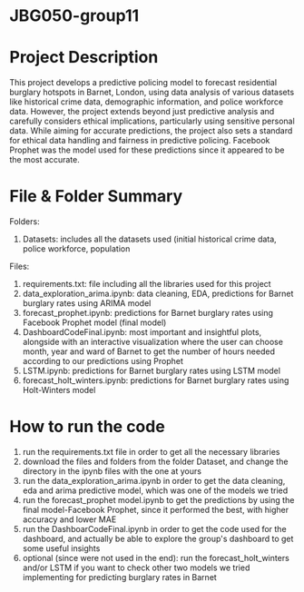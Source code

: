 # JBG050-group11
# Project Description
This project develops a predictive policing model to forecast residential burglary hotspots in Barnet, London, using data analysis of various datasets like historical crime data, demographic information, and police workforce data. However, the project extends beyond just predictive analysis and carefully considers ethical implications, particularly using sensitive personal data. While aiming for accurate predictions, the project also sets a standard for ethical data handling and fairness in predictive policing. Facebook Prophet was the model used for these predictions since it appeared to be the most accurate.

# File & Folder Summary
Folders:
1. Datasets:
   includes all the datasets used (initial historical crime data, police workforce, population

Files:
1. requirements.txt: file including all the libraries used for this project
2. data_exploration_arima.ipynb: data cleaning, EDA, predictions for Barnet burglary rates using ARIMA model
3. forecast_prophet.ipynb: predictions for Barnet burglary rates using Facebook Prophet model (final model)
4. DashboardCodeFinal.ipynb: most important and insightful plots, alongside with an interactive visualization where the user can choose month, year and ward of Barnet to get the number of hours needed according to our predictions using Prophet
5. LSTM.ipynb: predictions for Barnet burglary rates using LSTM model
6. forecast_holt_winters.ipynb: predictions for Barnet burglary rates using Holt-Winters model


# How to run the code
1. run the requirements.txt file in order to get all the necessary libraries
2. download the files and folders from the folder Dataset, and change the directory in the ipynb files with the one at yours
3. run the data_exploration_arima.ipynb in order to get the data cleaning, eda and arima predictive model, which was one of the models we tried
4. run the forecast_prophet model.ipynb to get the predictions by using the final model-Facebook Prophet, since it performed the best, with higher accuracy and lower MAE
5. run the DashboarCodeFinal.ipynb in order to get the code used for the dashboard, and actually be able to explore the group's dashboard to get some useful insights
6. optional (since were not used in the end):
   run the forecast_holt_winters and/or LSTM if you want to check other two models we tried implementing for predicting burglary rates in Barnet


